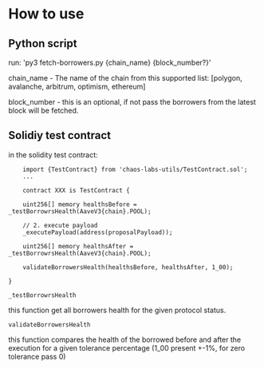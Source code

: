 # How to use 

## Python script
run: 'py3 fetch-borrowers.py {chain_name} {block_number?}'

chain_name - The name of the chain from this supported list: [polygon, avalanche, arbitrum, optimism, ethereum]

block_number - this is an optional, if not pass the borrowers from the latest block will be fetched.




## Solidiy test contract

in the solidity test contract:

```
    import {TestContract} from 'chaos-labs-utils/TestContract.sol';
    ...
    
    contract XXX is TestContract {

    uint256[] memory healthsBefore = _testBorrowrsHealth(AaveV3{chain}.POOL);

    // 2. execute payload
    _executePayload(address(proposalPayload));

    uint256[] memory healthsAfter = _testBorrowrsHealth(AaveV3{chain}.POOL);

    validateBorrowersHealth(healthsBefore, healthsAfter, 1_00);

}
```

```_testBorrowrsHealth```

this function get all borrowers health for the given protocol status.

```validateBorrowersHealth```

this function compares the health of the borrowed before and after the execution for a given tolerance percentage (1_00 present +-1%, for zero tolerance pass 0)